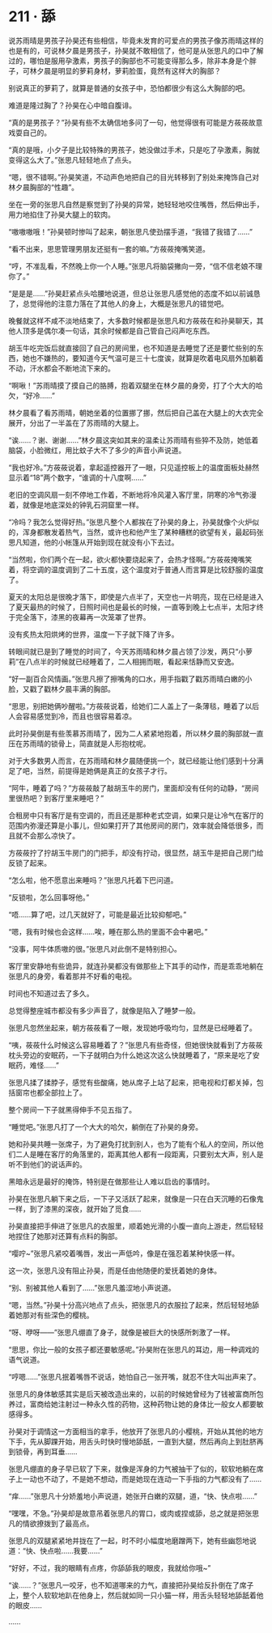 <link rel="stylesheet" href="../styles/text.css"/>
<h1>211 · 舔</h1>

说苏雨晴是男孩子孙昊还有些相信，毕竟未发育的可爱点的男孩子像苏雨晴这样的也是有的，可说林夕晨是男孩子，孙昊就不敢相信了，他可是从张思凡的口中了解过的，哪怕是服用孕激素，男孩子的胸部也不可能变得那么多，除非本身是个胖子，可林夕晨是明显的萝莉身材，萝莉脸蛋，竟然有这样大的胸部？

别说真正的萝莉了，就算是普通的女孩子中，恐怕都很少有这么大胸部的吧。

难道是隆过胸了？孙昊在心中暗自腹诽。

“真的是男孩子？”孙昊有些不太确信地多问了一句，他觉得很有可能是方莜莜故意戏耍自己的。

“真的是哦，小夕子是比较特殊的男孩子，她没做过手术，只是吃了孕激素，胸就变得这么大了。”张思凡轻轻地点了点头。

“嗯，很不错啊。”孙昊笑道，不动声色地把自己的目光转移到了别处来掩饰自己对林夕晨胸部的“性趣”。

坐在一旁的张思凡自然是察觉到了孙昊的异常，她轻轻地咬住嘴唇，然后伸出手，用力地掐住了孙昊大腿上的软肉。

“嗷嗷嗷哦！”孙昊顿时惨叫了起来，朝张思凡使劲摆手道，“我错了我错了……”

“看不出来，思思管理男朋友还挺有一套的嘛。”方莜莜掩嘴笑道。

“哼，不准乱看，不然晚上你一个人睡。”张思凡将脑袋撇向一旁，“信不信老娘不理你了。”

“是是是……”孙昊赶紧点头哈腰地说道，但总让张思凡感觉他的态度不如以前诚恳了，总觉得他的注意力落在了其他人的身上，大概是张思凡的错觉吧。

晚餐就这样不咸不淡地结束了，大多数时候都是张思凡和方莜莜在和孙昊聊天，其他人顶多是偶尔凑一句话，其余时候都是自己管自己闷声吃东西。

胡玉牛吃完饭后就直接回了自己的房间里，也不知道是去睡觉了还是要忙些别的东西，她也不嫌热的，要知道今天气温可是三十七度诶，就算是吹着电风扇外加躺着不动，汗水都会不断地流下来的。

“啊啾！”苏雨晴摸了摸自己的胳膊，抱着双腿坐在林夕晨的身旁，打了个大大的哈欠，“好冷……”

林夕晨看了看苏雨晴，朝她坐着的位置挪了挪，然后把自己盖在大腿上的大衣完全展开，分出了一半盖在了苏雨晴的大腿上。

“诶……？谢、谢谢……”林夕晨这突如其来的温柔让苏雨晴有些猝不及防，她低着脑袋，小脸微红，用比蚊子大不了多少的声音小声说道。

“我也好冷。”方莜莜说着，拿起遥控器开了一眼，只见遥控板上的温度面板处赫然显示着“18”两个数字，“谁调的十八度啊……”

老旧的空调风扇一刻不停地工作着，不断地将冷风灌入客厅里，阴寒的冷气弥漫着，就像是地底深处的钟乳石洞窟里一样。

“冷吗？我怎么觉得好热。”张思凡整个人都挨在了孙昊的身上，孙昊就像个火炉似的，浑身都散发着热气，当然，或许也和他产生了某种糟糕的欲望有关，最起码张思凡知道，他的小帐篷从开始到现在就没有小下去过。

“当然啦，你们两个在一起，欲火都快要烧起来了，会热才怪啊。”方莜莜掩嘴笑着，将空调的温度调到了二十五度，这个温度对于普通人而言算是比较舒服的温度了。

夏天的太阳总是很晚才落下，即使是六点半了，天空也一片明亮，现在已经是进入了夏天最热的时候了，日照时间也是最长的时候，一直等到晚上七点半，太阳才终于完全落下，漆黑的夜幕再一次笼罩了世界。

没有炙热太阳烘烤的世界，温度一下子就下降了许多。

转眼间就已是到了睡觉的时间了，今天苏雨晴和林夕晨占领了沙发，两只“小萝莉”在八点半的时候就已经睡着了，二人相拥而眠，看起来恬静而又安逸。

“好一副百合风情画。”张思凡擦了擦嘴角的口水，用手指戳了戳苏雨晴白嫩的小脸，又戳了戳林夕晨丰满的胸部。

“思思，别把她俩吵醒啦。”方莜莜说着，给她们二人盖上了一条薄毯，睡着了以后人会容易感觉到冷，而且也很容易着凉。

此时孙昊倒是有些羡慕苏雨晴了，因为二人紧紧地抱着，所以林夕晨的胸部就一直压在苏雨晴的锁骨上，简直就是人形抱枕呢。

对于大多数男人而言，在苏雨晴和林夕晨随便挑一个，就已经能让他们感到十分满足了吧，当然，前提得是她俩是真正的女孩子才行。

“阿牛，睡着了吗？”方莜莜敲了敲胡玉牛的房门，里面却没有任何的动静，“房间里很热吧？到客厅里来睡吧？”

合租房中只有客厅是有空调的，而且还是那种老式空调，如果只是让冷气在客厅的范围内弥漫还算是小事儿，但如果打开了其他房间的房门，效率就会降低很多，而且就不会那么凉快了。

方莜莜拧了拧胡玉牛房门的门把手，却没有拧动，很显然，胡玉牛是把自己房门给反锁了起来。

“怎么啦，他不愿意出来睡吗？”张思凡托着下巴问道。

“反锁啦，怎么回事呀他。”

“唔……算了吧，过几天就好了，可能是最近比较抑郁吧。”

“嗯，我有时候也会这样……唉，睡在那么热的里面不会中暑吧。”

“没事，阿牛体质嗷的很。”张思凡对此倒不是特别担心。

客厅里安静地有些诡异，就连孙昊都没有做那些上下其手的动作，而是乖乖地躺在张思凡的身旁，看着那并不好看的电视。

时间也不知道过去了多久。

总觉得整座城市都没有多少声音了，就像是陷入了睡梦一般。

张思凡忽然坐起来，朝方莜莜看了一眼，发现她呼吸均匀，显然是已经睡着了。

“咦，莜莜什么时候这么容易睡着了？”张思凡有些奇怪，但她很快就看到了方莜莜枕头旁边的安眠药，一下子就明白为什么她这次这么快就睡着了，“原来是吃了安眠药，难怪……”

张思凡揉了揉脖子，感觉有些酸痛，她从席子上站了起来，把电视和灯都关掉，包括窗帘也都全部拉上了。

整个房间一下子就黑得伸手不见五指了。

“睡觉吧。”张思凡打了一个大大的哈欠，躺倒在了孙昊的身旁。

她和孙昊共睡一张席子，为了避免打扰到别人，也为了能有个私人的空间，所以他们二人是睡在客厅的角落里的，距离其他人都有一段距离，只要别太大声，别人是听不到他们的说话声的。

黑暗永远是最好的掩饰，特别是在做那些让人难以启齿的事情时。

孙昊在张思凡躺下来之后，一下子又活跃了起来，就像是一只在白天沉睡的石像鬼一样，到了漆黑的深夜，就开始了觅食……

孙昊直接把手伸进了张思凡的衣服里，顺着她光滑的小腹一直向上游走，然后轻轻地捏住了她那对还算有点料的胸部。

“嘤咛\~”张思凡紧咬着嘴唇，发出一声低吟，像是在强忍着某种快感一样。

这一次，张思凡没有阻止孙昊，而是任由他随便的爱抚着她的身体。

“别、别被其他人看到了……”张思凡羞涩地小声说道。

“嗯，当然。”孙昊十分高兴地点了点头，把张思凡的衣服拉了起来，然后轻轻地舔着她那对有些深色的樱桃。

“呀、咿呀——”张思凡绷直了身子，就像是被巨大的快感所刺激了一样。

“思思，你比一般的女孩子都还要敏感呢。”孙昊附在张思凡的耳边，用一种调戏的语气说道。

“哼嗯……”张思凡抿着嘴唇不说话，她怕自己一张开嘴，就忍不住大叫出声来了。

张思凡的身体敏感其实是后天被改造出来的，以前的时候她曾经为了钱被富商所包养过，富商给她注射过一种永久性的药物，这种药物让她的身体比一般女人都要敏感得多。

孙昊对于调情这一方面相当的拿手，他放开了张思凡的小樱桃，开始从其他的地方下手，先从脚踝开始，用舌头时快时慢地舔舐，一直到大腿，然后再向上到肚脐再到锁骨，再到耳垂……

张思凡绷直的身子早已软了下来，就像是浑身的力气被抽干了似的，软软地躺在席子上一动也不动了，不是她不想动，而是她现在连动一下手指的力气都没有了……

“痒……”张思凡十分娇羞地小声说道，她张开白嫩的双腿，道，“快、快点啦……”

“嘿嘿，不急。”孙昊却是故意吊着张思凡的胃口，或肉或捏或舔，总之就是把张思凡的情欲撩拨到了最高点。

张思凡的双腿紧紧地并拢在了一起，时不时小幅度地磨蹭两下，她有些幽怨地说道：“快、快点啦……我要……”

“好好，不过，我的眼睛有点疼，你舔舔我的眼皮，我就给你哦\~”

“诶……？”张思凡一咬牙，也不知道哪来的力气，直接把孙昊给反扑倒在了席子上，整个人软软地趴在他身上，然后就如同一只小猫一样，用舌头轻轻地舔舐着他的眼皮……

……

